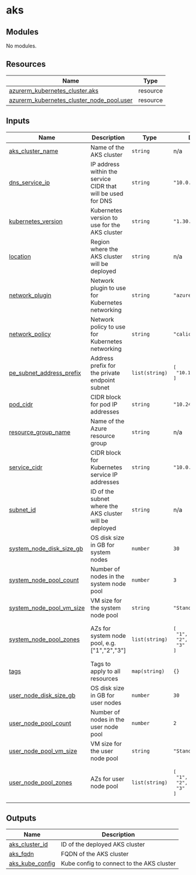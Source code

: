 # aks

<!-- BEGIN_TF_DOCS -->
## Modules

No modules.
## Resources

| Name | Type |
|------|------|
| [azurerm_kubernetes_cluster.aks](https://registry.terraform.io/providers/hashicorp/azurerm/latest/docs/resources/kubernetes_cluster) | resource |
| [azurerm_kubernetes_cluster_node_pool.user](https://registry.terraform.io/providers/hashicorp/azurerm/latest/docs/resources/kubernetes_cluster_node_pool) | resource |
## Inputs

| Name | Description | Type | Default | Required |
|------|-------------|------|---------|:--------:|
| <a name="input_aks_cluster_name"></a> [aks\_cluster\_name](#input\_aks\_cluster\_name) | Name of the AKS cluster | `string` | n/a | yes |
| <a name="input_dns_service_ip"></a> [dns\_service\_ip](#input\_dns\_service\_ip) | IP address within the service CIDR that will be used for DNS | `string` | `"10.0.0.10"` | no |
| <a name="input_kubernetes_version"></a> [kubernetes\_version](#input\_kubernetes\_version) | Kubernetes version to use for the AKS cluster | `string` | `"1.30.1"` | no |
| <a name="input_location"></a> [location](#input\_location) | Region where the AKS cluster will be deployed | `string` | n/a | yes |
| <a name="input_network_plugin"></a> [network\_plugin](#input\_network\_plugin) | Network plugin to use for Kubernetes networking | `string` | `"azure"` | no |
| <a name="input_network_policy"></a> [network\_policy](#input\_network\_policy) | Network policy to use for Kubernetes networking | `string` | `"calico"` | no |
| <a name="input_pe_subnet_address_prefix"></a> [pe\_subnet\_address\_prefix](#input\_pe\_subnet\_address\_prefix) | Address prefix for the private endpoint subnet | `list(string)` | <pre>[<br/>  "10.1.2.0/24"<br/>]</pre> | no |
| <a name="input_pod_cidr"></a> [pod\_cidr](#input\_pod\_cidr) | CIDR block for pod IP addresses | `string` | `"10.244.0.0/16"` | no |
| <a name="input_resource_group_name"></a> [resource\_group\_name](#input\_resource\_group\_name) | Name of the Azure resource group | `string` | n/a | yes |
| <a name="input_service_cidr"></a> [service\_cidr](#input\_service\_cidr) | CIDR block for Kubernetes service IP addresses | `string` | `"10.0.0.0/16"` | no |
| <a name="input_subnet_id"></a> [subnet\_id](#input\_subnet\_id) | ID of the subnet where the AKS cluster will be deployed | `string` | n/a | yes |
| <a name="input_system_node_disk_size_gb"></a> [system\_node\_disk\_size\_gb](#input\_system\_node\_disk\_size\_gb) | OS disk size in GB for system nodes | `number` | `30` | no |
| <a name="input_system_node_pool_count"></a> [system\_node\_pool\_count](#input\_system\_node\_pool\_count) | Number of nodes in the system node pool | `number` | `3` | no |
| <a name="input_system_node_pool_vm_size"></a> [system\_node\_pool\_vm\_size](#input\_system\_node\_pool\_vm\_size) | VM size for the system node pool | `string` | `"Standard_D2s_v3"` | no |
| <a name="input_system_node_pool_zones"></a> [system\_node\_pool\_zones](#input\_system\_node\_pool\_zones) | AZs for system node pool, e.g. ["1","2","3"] | `list(string)` | <pre>[<br/>  "1",<br/>  "2",<br/>  "3"<br/>]</pre> | no |
| <a name="input_tags"></a> [tags](#input\_tags) | Tags to apply to all resources | `map(string)` | `{}` | no |
| <a name="input_user_node_disk_size_gb"></a> [user\_node\_disk\_size\_gb](#input\_user\_node\_disk\_size\_gb) | OS disk size in GB for user nodes | `number` | `30` | no |
| <a name="input_user_node_pool_count"></a> [user\_node\_pool\_count](#input\_user\_node\_pool\_count) | Number of nodes in the user node pool | `number` | `2` | no |
| <a name="input_user_node_pool_vm_size"></a> [user\_node\_pool\_vm\_size](#input\_user\_node\_pool\_vm\_size) | VM size for the user node pool | `string` | `"Standard_D4s_v3"` | no |
| <a name="input_user_node_pool_zones"></a> [user\_node\_pool\_zones](#input\_user\_node\_pool\_zones) | AZs for user node pool | `list(string)` | <pre>[<br/>  "1",<br/>  "2",<br/>  "3"<br/>]</pre> | no |
## Outputs

| Name | Description |
|------|-------------|
| <a name="output_aks_cluster_id"></a> [aks\_cluster\_id](#output\_aks\_cluster\_id) | ID of the deployed AKS cluster |
| <a name="output_aks_fqdn"></a> [aks\_fqdn](#output\_aks\_fqdn) | FQDN of the AKS cluster |
| <a name="output_aks_kube_config"></a> [aks\_kube\_config](#output\_aks\_kube\_config) | Kube config to connect to the AKS cluster |
<!-- END_TF_DOCS -->
